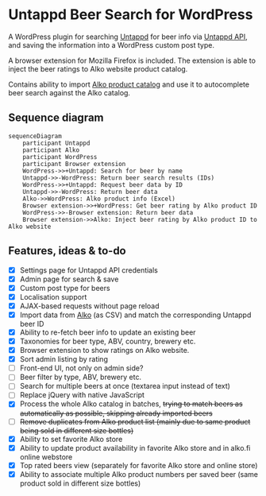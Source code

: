 # Untappd Beer Search for WordPress

A WordPress plugin for searching [Untappd](https://untappd.com) for beer info via [Untappd API](https://untappd.com/api/), and saving the information into a WordPress custom post type.

A browser extension for Mozilla Firefox is included. The extension is able to inject the beer ratings to Alko website product catalog.

Contains ability to import [Alko product catalog](https://www.alko.fi/valikoimat-ja-hinnasto/hinnasto) and use it to autocomplete beer search against the Alko catalog.

## Sequence diagram
```mermaid
sequenceDiagram
    participant Untappd
    participant Alko
    participant WordPress
    participant Browser extension
    WordPress->>+Untappd: Search for beer by name
    Untappd->>-WordPress: Return beer search results (IDs)
    WordPress->>+Untappd: Request beer data by ID
    Untappd->>-WordPress: Return beer data
    Alko->>WordPress: Alko product info (Excel)
    Browser extension->>+WordPress: Get beer rating by Alko product ID
    WordPress->>-Browser extension: Return beer data
    Browser extension->>Alko: Inject beer rating by Alko product ID to Alko website
```

## Features, ideas & to-do

- [x] Settings page for Untappd API credentials
- [x] Admin page for search & save
- [x] Custom post type for beers
- [x] Localisation support
- [x] AJAX-based requests without page reload
- [x] Import data from [Alko](https://www.alko.fi/valikoimat-ja-hinnasto/hinnasto) (as CSV) and match the corresponding Untappd beer ID
- [x] Ability to re-fetch beer info to update an existing beer 
- [x] Taxonomies for beer type, ABV, country, brewery etc.
- [x] Browser extension to show ratings on Alko website.
- [x] Sort admin listing by rating
- [ ] Front-end UI, not only on admin side?
- [ ] Beer filter by type, ABV, brewery etc.
- [ ] Search for multiple beers at once (textarea input instead of text)
- [ ] Replace jQuery with native JavaScript
- [x] Process the whole Alko catalog in batches, ~~trying to match beers as automatically as possible, skipping already imported beers~~
- [ ] ~~Remove duplicates from Alko product list (mainly due to same product being sold in different size bottles)~~
- [x] Ability to set favorite Alko store
- [x] Ability to update product availability in favorite Alko store and in alko.fi online webstore
- [x] Top rated beers view (separately for favorite Alko store and online store)
- [x] Ability to associate multiple Alko product numbers per saved beer (same product sold in different size bottles)
